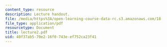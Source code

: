 ```yaml
---
content_type: resource
description: Lecture handout.
file: /media/https%3A/open-learning-course-data-rc.s3.amazonaws.com/18-330-introduction-to-numerical-analysis-spring-2004/40f37ab570e216f0743eef752ca23f41_lecture2.pdf
file_type: application/pdf
resourcetype: Document
title: lecture2.pdf
uid: 40f37ab5-70e2-16f0-743e-ef752ca23f41
---
```

